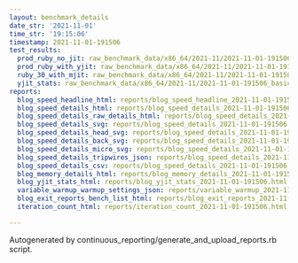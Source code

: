```yaml
---
layout: benchmark_details
date_str: '2021-11-01'
time_str: '19:15:06'
timestamp: 2021-11-01-191506
test_results:
  prod_ruby_no_jit: raw_benchmark_data/x86_64/2021-11/2021-11-01-191506_basic_benchmark_prod_ruby_no_jit.json
  prod_ruby_with_yjit: raw_benchmark_data/x86_64/2021-11/2021-11-01-191506_basic_benchmark_prod_ruby_with_yjit.json
  ruby_30_with_mjit: raw_benchmark_data/x86_64/2021-11/2021-11-01-191506_basic_benchmark_ruby_30_with_mjit.json
  yjit_stats: raw_benchmark_data/x86_64/2021-11/2021-11-01-191506_basic_benchmark_yjit_stats.json
reports:
  blog_speed_headline_html: reports/blog_speed_headline_2021-11-01-191506.html
  blog_speed_details_html: reports/blog_speed_details_2021-11-01-191506.html
  blog_speed_details_raw_details_html: reports/blog_speed_details_2021-11-01-191506.raw_details.html
  blog_speed_details_svg: reports/blog_speed_details_2021-11-01-191506.svg
  blog_speed_details_head_svg: reports/blog_speed_details_2021-11-01-191506.head.svg
  blog_speed_details_back_svg: reports/blog_speed_details_2021-11-01-191506.back.svg
  blog_speed_details_micro_svg: reports/blog_speed_details_2021-11-01-191506.micro.svg
  blog_speed_details_tripwires_json: reports/blog_speed_details_2021-11-01-191506.tripwires.json
  blog_speed_details_csv: reports/blog_speed_details_2021-11-01-191506.csv
  blog_memory_details_html: reports/blog_memory_details_2021-11-01-191506.html
  blog_yjit_stats_html: reports/blog_yjit_stats_2021-11-01-191506.html
  variable_warmup_warmup_settings_json: reports/variable_warmup_2021-11-01-191506.warmup_settings.json
  blog_exit_reports_bench_list_html: reports/blog_exit_reports_2021-11-01-191506.bench_list.html
  iteration_count_html: reports/iteration_count_2021-11-01-191506.html

---
```

Autogenerated by continuous_reporting/generate_and_upload_reports.rb script.
